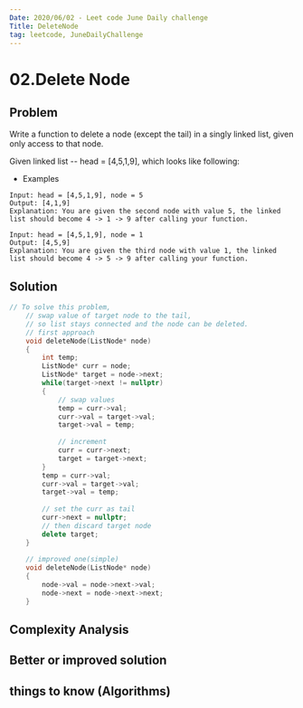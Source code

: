 ```yaml
---
Date: 2020/06/02 - Leet code June Daily challenge
Title: DeleteNode
tag: leetcode, JuneDailyChallenge
---
```

# 02.Delete Node

## Problem
Write a function to delete a node (except the tail) in a singly linked list, given only access to that node.

Given linked list -- head = [4,5,1,9], which looks like following:
- Examples
```
Input: head = [4,5,1,9], node = 5
Output: [4,1,9]
Explanation: You are given the second node with value 5, the linked list should become 4 -> 1 -> 9 after calling your function.

Input: head = [4,5,1,9], node = 1
Output: [4,5,9]
Explanation: You are given the third node with value 1, the linked list should become 4 -> 5 -> 9 after calling your function.
```
## Solution
```cpp
// To solve this problem,
    // swap value of target node to the tail, 
    // so list stays connected and the node can be deleted.
    // first approach
    void deleteNode(ListNode* node) 
    {
        int temp;
        ListNode* curr = node;
        ListNode* target = node->next;
        while(target->next != nullptr)
        {
            // swap values
            temp = curr->val;
            curr->val = target->val;
            target->val = temp;
            
            // increment
            curr = curr->next;
            target = target->next;
        }
        temp = curr->val;
        curr->val = target->val;
        target->val = temp;
 
        // set the curr as tail
        curr->next = nullptr;
        // then discard target node
        delete target;
    }
    
    // improved one(simple)
    void deleteNode(ListNode* node) 
    {
        node->val = node->next->val;
        node->next = node->next->next;
    }
```
## Complexity Analysis

## Better or improved solution

## things to know (Algorithms)
